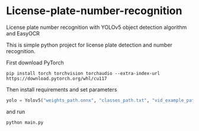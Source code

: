 # License-plate-number-recognition
License plate number recognition with YOLOv5 object detection algorithm and EasyOCR

This is simple python project for license plate detection and number recognition. 

First download PyTorch 
```
pip install torch torchvision torchaudio --extra-index-url https://download.pytorch.org/whl/cu117
```
Then install requirements and set parameters 
```py
yolo = Yolov5("weights_path.onnx", "classes_path.txt", "vid_example_path.mp4")
```
and run 
```
python main.py
```

